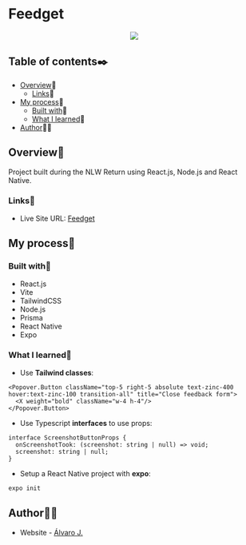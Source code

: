 # Feedget

<p align="center">
  <img src="https://user-images.githubusercontent.com/86482525/172863565-338b3c4a-507b-4ff3-87ac-02c873d0c046.png">
</p>

## Table of contents✒️

- [Overview](#overview)🎯
  - [Links](#links)🔗
- [My process](#my-process)🧩
  - [Built with](#built-with)🔨
  - [What I learned](#what-i-learned)📝
- [Author](#author)🙋🏻

## Overview🎯

Project built during the NLW Return using React.js, Node.js and React Native.

### Links🔗

- Live Site URL: [Feedget](https://nlw-return-alvaro-j.vercel.app/)

## My process🧩

### Built with🔨

- React.js
- Vite
- TailwindCSS
- Node.js
- Prisma
- React Native
- Expo

### What I learned📝

- Use <strong>Tailwind classes</strong>:
```tsx
<Popover.Button className="top-5 right-5 absolute text-zinc-400 hover:text-zinc-100 transition-all" title="Close feedback form">
  <X weight="bold" className="w-4 h-4"/>
</Popover.Button>
```
- Use Typescript <strong>interfaces</strong> to use props:
```tsx
interface ScreenshotButtonProps {
  onScreenshotTook: (screenshot: string | null) => void;
  screenshot: string | null;
}
```
- Setup a React Native project with <strong>expo</strong>:
```zsh
expo init
```
## Author🙋🏻

- Website - [Álvaro J.](https://www.github.com/alvaro-j/)
